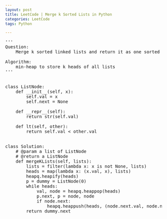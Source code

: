 ```yaml
---
layout: post
title: LeetCode | Merge k Sorted Lists in Python
categories: LeetCode
tags: Python

---
```

<!-- import js for mathjax -->
<script src="http://cdn.mathjax.org/mathjax/latest/MathJax.js?config=default"></script>
<script type="text/x-mathjax-config">
MathJax.Hub.Config({
tex2jax: {inlineMath: [['$','$'], ['\\(','\\)']]}
});
</script>


<pre>
'''
Question:
    Merge k sorted linked lists and return it as one sorted list. Analyze and describe its complexity.

Algorithm:
    min-heap to store k heads of all lists
'''


class ListNode:
    def __init__(self, x):
        self.val = x
        self.next = None

    def __repr__(self):
        return str(self.val)

    def lt(self, other):
        return self.val < other.val


class Solution:
    # @param a list of ListNode
    # @return a ListNode
    def mergeKLists(self, lists):
        lists = filter(lambda x: x is not None, lists)
        heads = map(lambda x: (x.val, x), lists)
        heapq.heapify(heads)
        p = dummy = ListNode(0)
        while heads:
            val, node = heapq.heappop(heads)
            p.next, p = node, node
            if node.next:
                heapq.heappush(heads, (node.next.val, node.next))
        return dummy.next
</pre>
